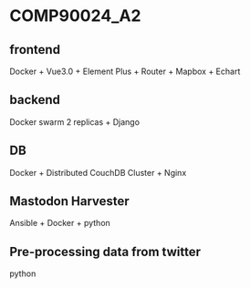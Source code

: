# COMP90024_A2
## frontend
Docker + Vue3.0 + Element Plus + Router + Mapbox + Echart

## backend
Docker swarm 2 replicas + Django

## DB
Docker + Distributed CouchDB Cluster + Nginx

## Mastodon Harvester
Ansible + Docker + python

## Pre-processing data from twitter
python
